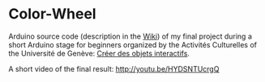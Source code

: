 # Color-Wheel

Arduino source code (description in the [Wiki](https://github.com/vichango/color-wheel/wiki)) of my final project during a short Arduino stage for beginners organized by the Activités Culturelles of the Université de Genève: [Créer des objets interactifs](http://a-c.ch/?p=6834).

A short video of the final result: http://youtu.be/HYDSNTUcrgQ
